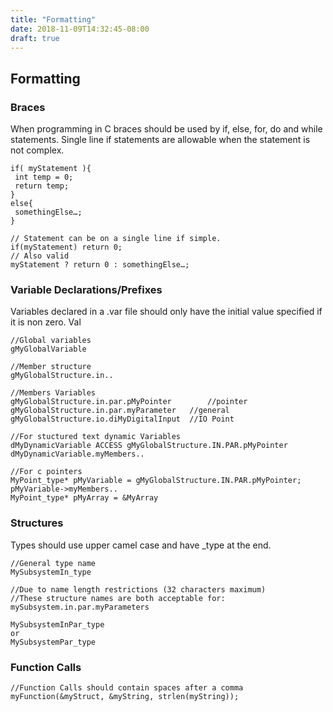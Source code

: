 ```yaml
---
title: "Formatting"
date: 2018-11-09T14:32:45-08:00
draft: true
---
```


## Formatting

### Braces
When programming in C braces should be used by if, else, for, do and while statements. Single line if statements are allowable when the statement is not complex. 

```
if( myStatement ){
 int temp = 0;
 return temp;
}
else{
 somethingElse…;
}

// Statement can be on a single line if simple.
if(myStatement) return 0;
// Also valid
myStatement ? return 0 : somethingElse…;
```

### Variable Declarations/Prefixes

Variables declared in a .var file should only have the initial value specified if it is non zero. Val
```
//Global variables
gMyGlobalVariable

//Member structure
gMyGlobalStructure.in..

//Members Variables
gMyGlobalStructure.in.par.pMyPointer		//pointer
gMyGlobalStructure.in.par.myParameter	//general
gMyGlobalStructure.io.diMyDigitalInput	//IO Point

//For stuctured text dynamic Variables
dMyDynamicVariable ACCESS gMyGlobalStructure.IN.PAR.pMyPointer
dMyDynamicVariable.myMembers..

//For c pointers
MyPoint_type* pMyVariable = gMyGlobalStructure.IN.PAR.pMyPointer;
pMyVariable->myMembers..
MyPoint_type* pMyArray = &MyArray
```
### Structures
Types should use upper camel case and have _type at the end.

```
//General type name
MySubsystemIn_type
	
//Due to name length restrictions (32 characters maximum)
//These structure names are both acceptable for:
mySubsystem.in.par.myParameters

MySubsystemInPar_type
or 
MySubsystemPar_type
```

### Function Calls <a id="introduction"></a>
```
//Function Calls should contain spaces after a comma
myFunction(&myStruct, &myString, strlen(myString));
```